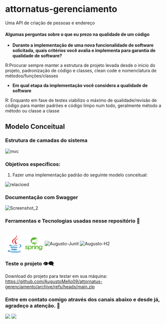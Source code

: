 # attornatus-gerenciamento

Uma API de criação de pessoas e endereço

#### Algumas perguntas sobre o que eu prezo na qualidade de um código

- __Durante a implementação de uma nova funcionalidade de software solicitada, quais critérios você avalia e implementa para garantia de qualidade de software?__

R:Procurar sempre manter a estrutura de projeto levada desde o inicio do projeto, padronização de código e classes, clean code e nomenclatura de métodos/funções/classes
- __Em qual etapa da implementação você considera a qualidade de software__

R: Enquanto em fase de testes viabilizo o máximo de qualidade/revisão de código para manter padrões e código limpo num todo, geralmente método a método ou classe a classe

## Modelo Conceitual

###  Estrutura de camadas do sistema

![mvc](https://user-images.githubusercontent.com/101072311/200664937-257765c1-4c76-4828-b0ee-fb01913388d5.png)

### Objetivos específicos: 
1) Fazer uma implementação padrão do seguinte modelo conceitual:

![relacioed](https://user-images.githubusercontent.com/101072311/212545817-806452bf-21ba-4c94-9c77-63fb4789f702.png)

### Documentação com Swagger

![Screenshot_2](https://user-images.githubusercontent.com/101072311/212546464-305985d4-4cf9-40c3-b688-da985cb79bc5.png)

### Ferramentas e Tecnologias usadas nesse repositório 🧱
<div style="display: inline_block"><br>


<img align="center" alt="Augusto-Java" height="60" width="60" src=https://github.com/devicons/devicon/blob/master/icons/java/java-original.svg >
<img align="center" alt="Augusto-SpringBoot" height="60" width="60" src="https://raw.githubusercontent.com/devicons/devicon/1119b9f84c0290e0f0b38982099a2bd027a48bf1/icons/spring/spring-original-wordmark.svg">
<img align="center" alt="Augusto-Junit" height="50" width="50" src="https://github.com/junit-team/junit5/blob/86465f4f491219ad0c0cf9c64eddca7b0edeb86f/assets/img/junit5-logo.svg">
<img align="center" alt="Augusto-H2" height="50" width="50" src="https://user-images.githubusercontent.com/101072311/200666111-2e4878bb-7d5c-4103-a159-fd00d0855a5d.png">



</div>    

### Teste o projeto 👁‍🗨

Download do projeto para testar em sua máquina: https://github.com/AugustoMello09/attornatus-gerenciamento/archive/refs/heads/main.zip

### Entre em contato comigo através dos canais abaixo e desde já, agradeço a atenção. 🤝 

<div>

  <a href="https://www.linkedin.com/in/jos%C3%A9-augusto-mello-794a94234" target="_blank"><img src="https://img.shields.io/badge/-LinkedIn-%230077B5?style=for-the-badge&logo=linkedin&logoColor=white" target="_blank"></a>
 <a href="mailto:joseaugusto.Mello01@gmail.com" target="_blank"><img src="https://img.shields.io/badge/Gmail-D14836?style=for-the-badge&logo=gmail&logoColor=white" target="_blank"></a>   

  </div>
